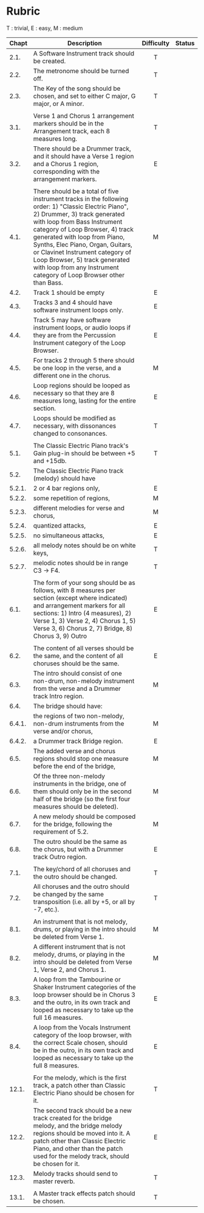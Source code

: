# Rubric

T : trivial, E : easy, M : medium

| Chapt | Description | Difficulty | Status |
| :---  | --- | :---: | --- |
| 2.1. | A Software Instrument track should be created. | T 
| 2.2. | The metronome should be turned off. | T
| 2.3. | The Key of the song should be chosen, and set to either C major, G major, or A minor. | T
| | | | |
| 3.1. | Verse 1 and Chorus 1 arrangement markers should be in the Arrangement track, each 8 measures long. | T
| 3.2. | There should be a Drummer track, and it should have a Verse 1 region and a Chorus 1 region, corresponding with the arrangement markers. | E
| | | | |
| 4.1. | There should be a total of five instrument tracks in the following order: 1) "Classic Electric Piano", 2) Drummer, 3) track generated with loop from Bass Instrument category of Loop Browser, 4) track generated with loop from Piano, Synths,  Elec Piano, Organ, Guitars, or Clavinet Instrument category of Loop Browser, 5) track generated with loop from any Instrument category of Loop Browser other than Bass. | M
| 4.2. | Track 1 should be empty | E
| 4.3. | Tracks 3 and 4 should have software instrument loops only. | E
| 4.4. | Track 5 may have software instrument loops, or audio loops if they are from the Percussion Instrument category of the Loop Browser. | E
| 4.5. | For tracks 2 through 5 there should be one loop in the verse, and a different one in the chorus. | M
| 4.6. | Loop regions should be looped as necessary so that they are 8 measures long, lasting for the entire section. | E
| 4.7. | Loops should be modified as necessary, with dissonances changed to consonances. | T
| | | | |
| 5.1. | The Classic Electric Piano track's Gain plug-in should be between +5 and +15db. | T
| 5.2. | The Classic Electric Piano track (melody) should have
| 5.2.1. | 2 or 4 bar regions only, | E
| 5.2.2. | some repetition of regions, | M
| 5.2.3. | different melodies for verse and chorus, | M
| 5.2.4. | quantized attacks, | E
| 5.2.5. | no simultaneous attacks, | E
| 5.2.6. | all melody notes should be on white keys, | T
| 5.2.7. | melodic notes should be in range C3 -> F4. | T
| | | | |
| 6.1. | The form of your song should be as follows, with 8 measures per section (except where indicated) and arrangement markers for all sections: 1) Intro (4 measures), 2) Verse 1, 3) Verse 2, 4) Chorus 1, 5) Verse 3, 6) Chorus 2, 7) Bridge, 8) Chorus 3, 9) Outro | E
| | | | |
| 6.2. | The content of all verses should be the same, and the content of all choruses should be the same. | E
| 6.3. | The intro should consist of one non-drum, non-melody instrument from the verse and a Drummer track Intro region. | M
| 6.4. | The bridge should have:
| 6.4.1. | the regions of two non-melody, non-drum instruments from the verse and/or chorus, | M
| 6.4.2. | a Drummer track Bridge region. | E
| 6.5. | The added verse and chorus regions should stop one measure before the end of the bridge, | M
| 6.6. | Of the three non-melody instruments in the bridge, one of them should only be in the second half of the bridge (so the first four measures should be deleted). | M
| 6.7. | A new melody should be composed for the bridge, following the requirement of 5.2. | M
| 6.8. | The outro should be the same as the chorus, but with a Drummer track Outro region. | E
| | | | |
| 7.1. | The key/chord of all choruses and the outro should be changed. | T
| 7.2. | All choruses and the outro should be changed by the same transposition (i.e. all by +5, or all by -7, etc.). | T
| | | | |
| 8.1. | An instrument that is not melody, drums, or playing in the intro should be deleted from Verse 1. | M
| 8.2. | A different instrument that is not melody, drums, or playing in the intro should be deleted from Verse 1, Verse 2, and Chorus 1. | M
| 8.3. | A loop from the Tambourine or Shaker Instrument categories of the loop browser should be in Chorus 3 and the outro, in its own track and looped as necessary to take up the full 16 measures. | E
| 8.4. | A loop from the Vocals Instrument category of the loop browser, with the correct Scale chosen, should be in the outro, in its own track and looped as necessary to take up the full 8 measures. | E
| | | | |
| 12.1. | For the melody, which is the first track, a patch other than Classic Electric Piano should be chosen for it. | T 
| 12.2. | The second track should be a new track created for the bridge melody, and the bridge melody regions should be moved into it. A patch other than Classic Electric Piano, and other than the patch used for the melody track, should be chosen for it. | E
| 12.3. | Melody tracks should send to master reverb. | T
| | | | |
| 13.1. | A Master track effects patch should be chosen. | T
